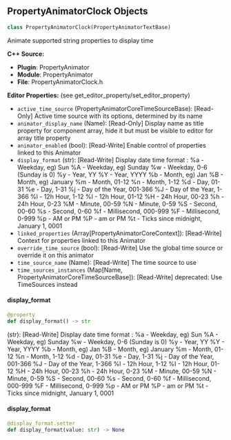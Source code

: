 ## PropertyAnimatorClock Objects

```python
class PropertyAnimatorClock(PropertyAnimatorTextBase)
```

Animate supported string properties to display time

**C++ Source:**

- **Plugin**: PropertyAnimator
- **Module**: PropertyAnimator
- **File**: PropertyAnimatorClock.h

**Editor Properties:** (see get_editor_property/set_editor_property)

- ``active_time_source`` (PropertyAnimatorCoreTimeSourceBase):  [Read-Only] Active time source with its options, determined by its name
- ``animator_display_name`` (Name):  [Read-Only] Display name as title property for component array, hide it but must be visible to editor for array title property
- ``animator_enabled`` (bool):  [Read-Write] Enable control of properties linked to this Animator
- ``display_format`` (str):  [Read-Write] Display date time format :
  %a - Weekday, eg) Sun
  %A - Weekday, eg) Sunday
  %w - Weekday, 0-6 (Sunday is 0)
  %y - Year, YY
  %Y - Year, YYYY
  %b - Month, eg) Jan
  %B - Month, eg) January
  %m - Month, 01-12
  %n - Month, 1-12
  %d - Day, 01-31
  %e - Day, 1-31
  %j - Day of the Year, 001-366
  %J - Day of the Year, 1-366
  %l - 12h Hour, 1-12
  %I - 12h Hour, 01-12
  %H - 24h Hour, 00-23
  %h - 24h Hour, 0-23
  %M - Minute, 00-59
  %N - Minute, 0-59
  %S - Second, 00-60
  %s - Second, 0-60
  %f - Millisecond, 000-999
  %F - Millisecond, 0-999
  %p - AM or PM
  %P - am or PM
  %t - Ticks since midnight, January 1, 0001
- ``linked_properties`` (Array[PropertyAnimatorCoreContext]):  [Read-Write] Context for properties linked to this Animator
- ``override_time_source`` (bool):  [Read-Write] Use the global time source or override it on this animator
- ``time_source_name`` (Name):  [Read-Write] The time source to use
- ``time_sources_instances`` (Map[Name, PropertyAnimatorCoreTimeSourceBase]):  [Read-Write]
  deprecated: Use TimeSources instead

<a id="unreal.PropertyAnimatorClock.display_format"></a>

#### display_format

```python
@property
def display_format() -> str
```

(str):  [Read-Write] Display date time format :
%a - Weekday, eg) Sun
%A - Weekday, eg) Sunday
%w - Weekday, 0-6 (Sunday is 0)
%y - Year, YY
%Y - Year, YYYY
%b - Month, eg) Jan
%B - Month, eg) January
%m - Month, 01-12
%n - Month, 1-12
%d - Day, 01-31
%e - Day, 1-31
%j - Day of the Year, 001-366
%J - Day of the Year, 1-366
%l - 12h Hour, 1-12
%I - 12h Hour, 01-12
%H - 24h Hour, 00-23
%h - 24h Hour, 0-23
%M - Minute, 00-59
%N - Minute, 0-59
%S - Second, 00-60
%s - Second, 0-60
%f - Millisecond, 000-999
%F - Millisecond, 0-999
%p - AM or PM
%P - am or PM
%t - Ticks since midnight, January 1, 0001

<a id="unreal.PropertyAnimatorClock.display_format"></a>

#### display_format

```python
@display_format.setter
def display_format(value: str) -> None
```

<a id="unreal.PropertyAnimatorEaseCurve"></a>